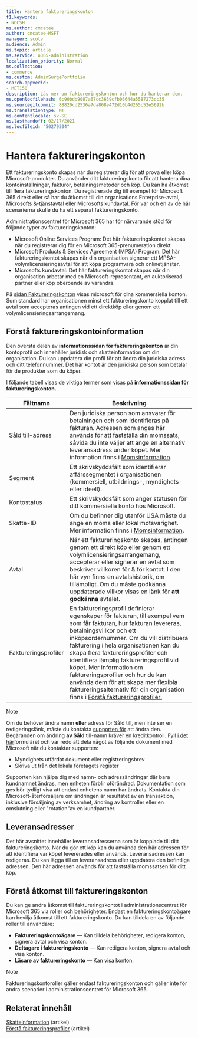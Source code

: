 ```yaml
---
title: Hantera faktureringskonton
f1.keywords:
- NOCSH
ms.author: cmcatee
author: cmcatee-MSFT
manager: scotv
audience: Admin
ms.topic: article
ms.service: o365-administration
localization_priority: Normal
ms.collection:
- commerce
ms.custom: AdminSurgePortfolio
search.appverid:
- MET150
description: Läs mer om faktureringskonton och hur du hanterar dem.
ms.openlocfilehash: 6c90bdd9087a67cc3639cfb06644a5587273dc35
ms.sourcegitcommit: 88820cd2536a7da868e472d10b4d265c52e5692b
ms.translationtype: MT
ms.contentlocale: sv-SE
ms.lasthandoff: 02/17/2021
ms.locfileid: "50279304"
---
```

# <a name="manage-billing-accounts"></a>Hantera faktureringskonton

Ett faktureringskonto skapas när du registrerar dig för att prova eller köpa Microsoft-produkter. Du använder ditt faktureringskonto för att hantera dina kontoinställningar, fakturor, betalningsmetoder och köp. Du kan ha åtkomst till flera faktureringskonton. Du registrerade dig till exempel för Microsoft 365 direkt eller så har du åtkomst till din organisations Enterprise-avtal, Microsofts &-tjänstavtal eller Microsofts kundavtal. För var och en av de här scenarierna skulle du ha ett separat faktureringskonto.

Administrationscentret för Microsoft 365 har för närvarande stöd för följande typer av faktureringskonton:

- Microsoft Online Services Program: Det här faktureringskontot skapas när du registrerar dig för en Microsoft 365-prenumeration direkt.
- Microsoft Products & Services Agreement (MPSA) Program: Det här faktureringskontot skapas när din organisation signerar ett MPSA-volymlicensieringsavtal för att köpa programvara och onlinetjänster.
- Microsofts kundavtal: Det här faktureringskontot skapas när din organisation arbetar med en Microsoft-representant, en auktoriserad partner eller köp oberoende av varandra.

På <a href="https://go.microsoft.com/fwlink/p/?linkid=2084771" target="_blank">sidan Faktureringskonton</a> visas microsoft för dina kommersiella konton. Som standard har organisationen minst ett faktureringskonto kopplat till ett avtal som accepteras antingen vid ett direktköp eller genom ett volymlicensieringsarrangemang.

## <a name="understand-billing-account-details"></a>Förstå faktureringskontoinformation

Den översta delen av **informationssidan för faktureringskonton** är din kontoprofil och innehåller juridisk och skatteinformation om din organisation. Du kan uppdatera din profil för att ändra din juridiska adress och ditt telefonnummer. Det här kontot är den juridiska person som betalar för de produkter som du köper.

I följande tabell visas de viktiga termer som visas på **informationssidan för faktureringskonton.**

| Fältnamn | Beskrivning |
|------------------|------------------------------------------------------------------------------------------------------------------------------------------------------------------------------------------------------------------------------------------------------------------------------|
| Såld till-adress | Den juridiska person som ansvarar för betalningen och som identifieras på fakturan. Adressen som anges här används för att fastställa din momssats, såvida du inte väljer att ange en alternativ leveransadress under köpet. Mer information finns i [Momsinformation](billing-and-payments/tax-information.md). |
| Segment | Ett skrivskyddsfält som identifierar affärssegmentet i organisationen (kommersiell, utbildnings-, myndighets- eller ideell). |
| Kontostatus | Ett skrivskyddsfält som anger statusen för ditt kommersiella konto hos Microsoft. |
| Skatte-ID | Om du befinner dig utanför USA måste du ange en moms eller lokal motsvarighet. Mer information finns i [Momsinformation](billing-and-payments/tax-information.md). |
| Avtal | När ett faktureringskonto skapas, antingen genom ett direkt köp eller genom ett volymlicensieringsarrangemang, accepterar eller signerar en avtal som beskriver villkoren för & för kontot. I den här vyn finns en avtalshistorik, om tillämpligt. Om du måste godkänna uppdaterade villkor visas en länk för **att godkänna** avtalet. |
| Faktureringsprofiler | En faktureringsprofil definierar egenskaper för fakturan, till exempel vem som får fakturan, hur fakturan levereras, betalningsvillkor och ett inköpsordernummer. Om du vill distribuera fakturering i hela organisationen kan du skapa flera faktureringsprofiler och identifiera lämplig faktureringsprofil vid köpet. Mer information om faktureringsprofiler och hur du kan använda dem för att skapa mer flexibla faktureringsalternativ för din organisation finns i [Förstå faktureringsprofiler.](billing-and-payments/manage-billing-profiles.md) |

> [!NOTE]
> Om du behöver ändra namn **eller** adress för Såld  till, men inte ser en redigeringslänk, måste du kontakta [supporten för](https://docs.microsoft.com/microsoft-365/admin/contact-support-for-business-products) att ändra den. Begäranden om ändring **av Såld** till-namn kräver en kreditkontroll. Fyll [i det här](https://www.microsoft.com/download/details.aspx?id=102732)formuläret och var redo att dela något av följande dokument med Microsoft när du kontaktar supporten:
>
> - Myndighets utfärdat dokument eller registreringsbrev
> - Skriva ut från det lokala företagets register
>
> Supporten kan hjälpa dig med namn- och adressändringar där bara kundnamnet ändras, men enheten förblir oförändrad. Dokumentation som ges bör tydligt visa att endast enhetens namn har ändrats. Kontakta din Microsoft-återförsäljare om ändringen är resultatet av en transaktion, inklusive försäljning av verksamhet, ändring av kontroller eller en omslutning eller "rotation"av en kundpartner.

## <a name="shipping-addresses"></a>Leveransadresser

Det här avsnittet innehåller leveransadresserna som är kopplade till ditt faktureringskonto. När du gör ett köp kan du använda den här adressen för att identifiera var köpet levererades eller används. Leveransadressen kan redigeras. Du kan lägga till en leveransadress eller uppdatera den befintliga adressen. Den här adressen används för att fastställa momssatsen för ditt köp.

## <a name="understand-access-to-billing-accounts"></a>Förstå åtkomst till faktureringskonton

Du kan ge andra åtkomst till faktureringskontot i administrationscentret för Microsoft 365 via roller och behörigheter. Endast en faktureringskontoägare kan bevilja åtkomst till ett faktureringskonto. Du kan tilldela en av följande roller till användare:

- **Faktureringskontoägare** &mdash; Kan tilldela behörigheter, redigera konton, signera avtal och visa konton.
- **Deltagare i faktureringskonto** &mdash; Kan redigera konton, signera avtal och visa konton.
- **Läsare av faktureringskonto** &mdash; Kan visa konton.

> [!Note]
> Faktureringskontoroller gäller endast faktureringskonton och gäller inte för andra scenarier i administrationscentret för Microsoft 365.

## <a name="related-content"></a>Relaterat innehåll

[Skatteinformation](billing-and-payments/tax-information.md) (artikel) \
[Förstå faktureringsprofiler](billing-and-payments/manage-billing-profiles.md) (artikel)
